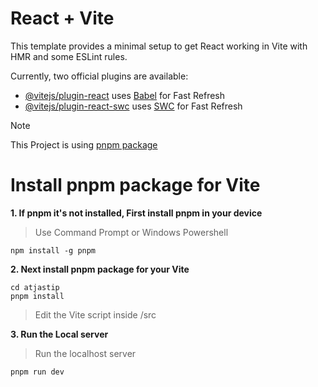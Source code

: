 # React + Vite

This template provides a minimal setup to get React working in Vite with HMR and some ESLint rules.

Currently, two official plugins are available:

- [@vitejs/plugin-react](https://github.com/vitejs/vite-plugin-react/blob/main/packages/plugin-react/README.md) uses [Babel](https://babeljs.io/) for Fast Refresh
- [@vitejs/plugin-react-swc](https://github.com/vitejs/vite-plugin-react-swc) uses [SWC](https://swc.rs/) for Fast Refresh

> [!NOTE]
> This Project is using [pnpm package](https://pnpm.io/)

# Install pnpm package for Vite

**1. If pnpm it's not installed, First install pnpm in your device**

> Use Command Prompt or Windows Powershell
```
npm install -g pnpm
```

**2. Next install pnpm package for your Vite**

```
cd atjastip
pnpm install
```
> Edit the Vite script inside /src

**3. Run the Local server**

> Run the localhost server
```
pnpm run dev
```
